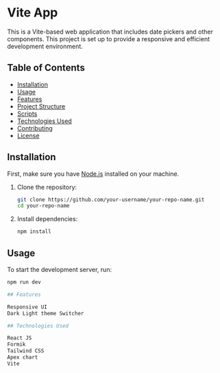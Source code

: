 # Vite App

This is a Vite-based web application that includes date pickers and other components. This project is set up to provide a responsive and efficient development environment.

## Table of Contents

- [Installation](#installation)
- [Usage](#usage)
- [Features](#features)
- [Project Structure](#project-structure)
- [Scripts](#scripts)
- [Technologies Used](#technologies-used)
- [Contributing](#contributing)
- [License](#license)

## Installation

First, make sure you have [Node.js](https://nodejs.org/) installed on your machine.

1. Clone the repository:
    ```bash
    git clone https://github.com/your-username/your-repo-name.git
    cd your-repo-name
    ```

2. Install dependencies:
    ```bash
    npm install
    ```

## Usage

To start the development server, run:
```bash
npm run dev

## Features

Responsive UI
Dark Light theme Switcher

## Technologies Used

React JS
Formik
Tailwind CSS
Apex chart
Vite
